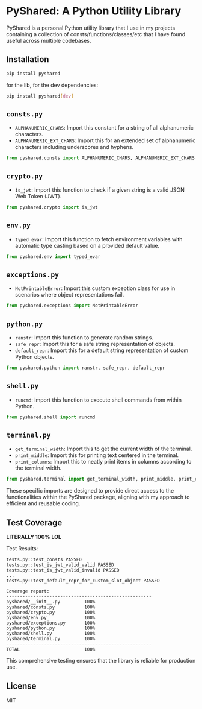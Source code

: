 # PyShared: A Python Utility Library

PyShared is a personal Python utility library that I use in my projects containing a collection of consts/functions/classes/etc that I have found useful across multiple codebases.

## Installation

```bash
pip install pyshared
```

for the lib, for the dev dependencies:

```bash
pip install pyshared[dev]
```

## `consts.py`

- `ALPHANUMERIC_CHARS`: Import this constant for a string of all alphanumeric characters.
- `ALPHANUMERIC_EXT_CHARS`: Import this for an extended set of alphanumeric characters including underscores and hyphens.

```python
from pyshared.consts import ALPHANUMERIC_CHARS, ALPHANUMERIC_EXT_CHARS
```

## `crypto.py`

- `is_jwt`: Import this function to check if a given string is a valid JSON Web Token (JWT).

```python
from pyshared.crypto import is_jwt
```

## `env.py`

- `typed_evar`: Import this function to fetch environment variables with automatic type casting based on a provided default value.

```python
from pyshared.env import typed_evar
```

## `exceptions.py`

- `NotPrintableError`: Import this custom exception class for use in scenarios where object representations fail.

```python
from pyshared.exceptions import NotPrintableError
```

## `python.py`

- `ranstr`: Import this function to generate random strings.
- `safe_repr`: Import this for a safe string representation of objects.
- `default_repr`: Import this for a default string representation of custom Python objects.

```python
from pyshared.python import ranstr, safe_repr, default_repr
```

## `shell.py`

- `runcmd`: Import this function to execute shell commands from within Python.

```python
from pyshared.shell import runcmd
```

## `terminal.py`

- `get_terminal_width`: Import this to get the current width of the terminal.
- `print_middle`: Import this for printing text centered in the terminal.
- `print_columns`: Import this to neatly print items in columns according to the terminal width.

```python
from pyshared.terminal import get_terminal_width, print_middle, print_columns
```

These specific imports are designed to provide direct access to the functionalities within the PyShared package, aligning with my approach to efficient and reusable coding.

## Test Coverage

**LITERALLY 100% LOL**

Test Results:

```
tests.py::test_consts PASSED
tests.py::test_is_jwt_valid_valid PASSED
tests.py::test_is_jwt_valid_invalid PASSED
...
tests.py::test_default_repr_for_custom_slot_object PASSED

Coverage report:
------------------------------------------------------
pyshared/__init__.py         100%
pyshared/consts.py           100%
pyshared/crypto.py           100%
pyshared/env.py              100%
pyshared/exceptions.py       100%
pyshared/python.py           100%
pyshared/shell.py            100%
pyshared/terminal.py         100%
------------------------------------------------------
TOTAL                        100%
```

This comprehensive testing ensures that the library is reliable for production use.

## License

MIT
